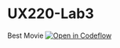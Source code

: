 # UX220-Lab3
Best Movie
[![Open in Codeflow](https://developer.stackblitz.com/img/open_in_codeflow.svg)](https:///pr.new/Olga-steblyk/UX220-Lab3)
